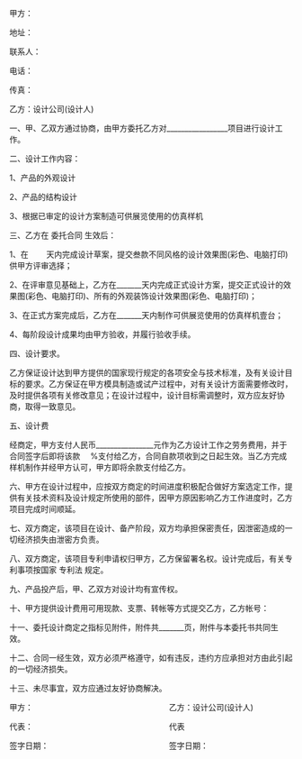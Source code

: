 
 


甲方：


地址：


联系人：


电话：


传真：


乙方：设计公司(设计人)


一、甲、乙双方通过协商，由甲方委托乙方对_________________项目进行设计工作。


二、设计工作内容：


1、产品的外观设计


2、产品的结构设计


3、根据已审定的设计方案制造可供展览使用的仿真样机


三、乙方在
委托合同
生效后：


1、在　　 天内完成设计草案，提交叁款不同风格的设计效果图(彩色、电脑打印)供甲方评审选择；


2、在评审意见基础上，乙方在_______天内完成正式设计方案，提交正式设计的效果图(彩色、电脑打印)、所有的外观装饰设计效果图(彩色、电脑打印)；


3、在正式方案完成后，乙方在_______天内制作可供展览使用的仿真样机壹台；


4、每阶段设计成果均由甲方验收，并履行验收手续。


四、设计要求。


乙方保证设计达到甲方提供的国家现行规定的各项安全与技术标准，及有关设计目标的要求。乙方保证在甲方模具制造或试产过程中，对有关设计方面需要修改时，及时提供各项有关修改意见；在设计过程中，设计目标需调整时，双方应友好协商，取得一致意见。


五、设计费


经商定，甲方支付人民币________________元作为乙方设计工作之劳务费用，并于合同签字后即将该款　 %支付给乙方，合同自款项收到之日起生效。当乙方完成样机制作并经甲方认可，甲方即将余款支付给乙方。


六、甲方在设计过程中，应按双方商定的时间进度积极配合做好方案选定工作，提供有关技术资料及设计规定所使用的部件，因甲方原因影响乙方工作进度时，乙方项目完成时间顺延。


七、双方商定，该项目在设计、备产阶段，双方均承担保密责任，因泄密造成的一切经济损失由泄密方负责。


八、双方商定，该项目专利申请权归甲方，乙方保留署名权。设计完成后，有关专利事项按国家
专利法
规定。


九、产品投产后，甲、乙双方对设计均有宣传权。


十、甲方提供设计费用可用现款、支票、转帐等方式提交乙方，乙方帐号：


十一、委托设计商定之指标见附件，附件共_______页，附件与本委托书共同生效。


十二、合同一经生效，双方必须严格遵守，如有违反，违约方应承担对方由此引起的一切经济损失。


十三、未尽事宜，双方应通过友好协商解决。


甲方：　　　　　　　　　　　　　　　　　 乙方：设计公司(设计人)


代表：　　　　　　　　　　　　　　　　　 代表


签字日期：　　　　　　　　　　　　　　　 签字日期：
 


 

 
 
 
 
 
  


  
 

  


  


  
 
 
 
 


